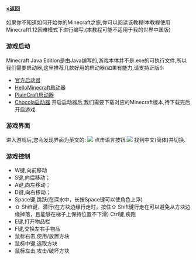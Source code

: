 #### [<返回](https://github.com/Hailaycraft/Minecraft-Learning-note/README.md)

如果你不知道如何开始你的Minecraft之旅,你可以阅读该教程!本教程使用Minecraft1.12困难模式下进行编写.(本教程可能不适用于我的世界中国版)

### 游戏启动
Minecraft Java Edition是由Java编写的,游戏本体并不是.exe的可执行文件,所以我们需要启动器,这里推荐几款好用的启动器(如果有能力,请支持正版!):
- [官方启动器](https://minecraft.net/zh-hans/store/minecraft/?ref=fm)
- [HelloMinecraft启动器](http://www.mcbbs.net/thread-142335-1-1.html)
- [PlainCraft启动器](http://www.mcbbs.net/thread-627838-1-1.html)
- [Chocola启动器](http://www.mcbbs.net/thread-719579-1-1.html)
开启启动器后,我们需要下载对应的Minecraft版本,待下载完后开启游戏.

### 游戏界面
进入游戏后,您会发现界面为英文的:
![](https://i.loli.net/2018/04/21/5ada906ba6b99.png)
点击语言按钮:![](https://i.loli.net/2018/04/21/5ada90ff11f44.png)
找到中文(简体)并切换.

### 游戏控制
- W键,向前移动
- S键,向后移动；
- A键,向左移动；
- D键,向右移动；
- Space键,跳跃(在深水中，长按Space键可以使角色上浮)
- ⇧ Shift键，潜行(在方块边缘行走时，按住⇧ Shift键行走在可以避免从方块边缘掉落，且能够在梯子上保持位置不下滑)
Ctrl键,疾跑
- E键,打开物品栏
- F键,交换左右手物品
- 鼠标右击,使用/放置方块
- 鼠标中键,选取方块
- 鼠标左击,攻击/破坏方块
